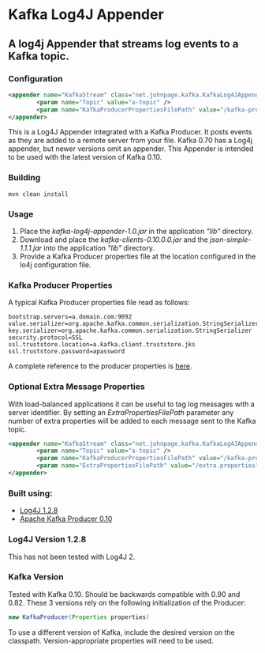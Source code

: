 # Kafka Log4J Appender

## A log4j Appender that streams log events to a Kafka topic. 

### Configuration

```xml
<appender name="KafkaStream" class="net.johnpage.kafka.KafkaLog4JAppender">
		<param name="Topic" value="a-topic" />
		<param name="KafkaProducerPropertiesFilePath" value="/kafka-producer.properties" />
</appender>
```
This is a Log4J Appender integrated with a Kafka Producer. It posts events as they are added to a remote server from your file. 
Kafka 0.70 has a Log4j appender, but newer versions omit an appender. This Appender is intended to be used with the latest version of Kafka 0.10.


### Building
```
mvn clean install
```

### Usage

1. Place the *kafka-log4j-appender-1.0.jar* in the application *"lib"* directory.
2. Download and place the *kafka-clients-0.10.0.0.jar* and the *json-simple-1.1.1.jar* into the application *"lib"* directory.
3. Provide a Kafka Producer properties file at the location configured in the lo4j configuration file.

### Kafka Producer Properties

A typical Kafka Producer properties file read as follows:
```properties
bootstrap.servers=a.domain.com:9092
value.serializer=org.apache.kafka.common.serialization.StringSerializer
key.serializer=org.apache.kafka.common.serialization.StringSerializer
security.protocol=SSL
ssl.truststore.location=a.kafka.client.truststore.jks
ssl.truststore.password=apassword
```
A complete reference to the producer properties is [here](https://kafka.apache.org/documentation.html#producerconfigs).

### Optional Extra Message Properties

With load-balanced applications it can be useful to tag log messages with a server identifier. 
By setting an *ExtraPropertiesFilePath* parameter any number of extra properties will be added to each message sent to the Kafka topic.
```xml
<appender name="KafkaStream" class="net.johnpage.kafka.KafkaLog4JAppender">
		<param name="Topic" value="a-topic" />
		<param name="KafkaProducerPropertiesFilePath" value="/kafka-producer.properties" />
		<param name="ExtraPropertiesFilePath" value="/extra.properties" />
</appender>
```

### Built using:
* [Log4J 1.2.8](https://commons.apache.org/proper/commons-io/)
* [Apache Kafka Producer 0.10](https://kafka.apache.org/)

### Log4J Version 1.2.8
This has not been tested with Log4J 2. 

### Kafka Version
Tested with Kafka 0.10. Should be backwards compatible with 0.90 and 0.82. These 3 versions rely on the following initialization of the Producer:
```java
new KafkaProducer(Properties properties) 
```
To use a different version of Kafka, include the desired version on the classpath. Version-appropriate properties will need to be used.
